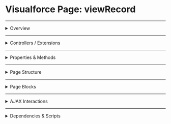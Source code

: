 # Visualforce Page: viewRecord

---

<details>
<summary>Overview</summary>

## Visualforce Page Overview: viewRecord

The 'viewRecord' Visualforce page is designed to display detailed information about an Account record in Salesforce.

### Purpose of the Page
The purpose of this page is to provide users with a clear and structured view of key Account fields, including the Account's name, type, phone number, and number of employees.



### Metadata
- **API Version**: 54
- **Label**: View Record

</details>

---

<details>
<summary>Controllers / Extensions</summary>

## Key Controllers / Extensions Used
- **Standard Controller**: Account
- **Custom Controller**: None
- **Extensions**: 
  None

</details>

---

<details>
<summary>Properties & Methods</summary>

## Properties
_No public properties found in associated Apex controllers/extensions._

---

## Methods
_No public methods found in associated Apex controllers/extensions._

</details>

---

<details>
<summary>Page Structure</summary>

### Forms
- No `apex:form` detected

### Inputs
- No input bindings detected

### Buttons
- No actionable buttons or links detected

</details>

---

<details>
<summary>Page Blocks</summary>

## Page Blocks on the Page
- **Title**: `Account Details`

</details>

---

<details>
<summary>AJAX Interactions</summary>

- No `apex:actionSupport` components detected.

- No `apex:outputPanel` components detected.

</details>

---

<details>
<summary>Dependencies & Scripts</summary>

### Objects
- `Account`

### Fields
- `Account.Name`
- `Account.Type`
- `Account.Phone`
- `Account.NumberOfEmployees`

### Custom Components
- No custom components detected.

### Scripts
- No script tags detected.

</details>